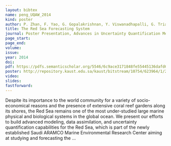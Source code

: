 ```yaml
---
layout: bibtex
name: peng_UQAW_2014
kind: poster
author: P. Zhan, F. Yao, G. Gopalakrishnan, Y. Viswanadhapalli, G. Triantafyllou, S. Langoda, L. Cavaleri, N. Zarokanellos, T. Höllt, M. Hadwiger, D. Guo, B. Jones, I. Hoteit
title: The Red Sea Forecasting System
journal: Poster Presentation, Advances in Uncertainty Quantification Methods, Algorithms and Applications (UQAW)
page_start: 
page_end: 
volume: 
issue: 
year: 2014
doi: 
pdf: https://pdfs.semanticscholar.org/5546/6c9ace3171848fe55445136dafd6ec4ea580.pdf#page=89
poster: http://repository.kaust.edu.sa/kaust/bitstream/10754/623964/1/2_Zhan_Ocean-compressed.pdf
video: 
slides: 
fastforward: 
---
```

Despite its importance to the world community for a variety of socio-economical reasons and the presence of extensive coral reef gardens along its shores, the Red Sea remains one of the most under-studied large marine physical and biological systems in the global ocean. 
We present our efforts to build advanced modeling, data assimilation, and uncertainty quantification capabilities for the Red Sea, which is part of the newly established Saudi ARAMCO Marine Environmental Research Center aiming at studying and forecasting the ...